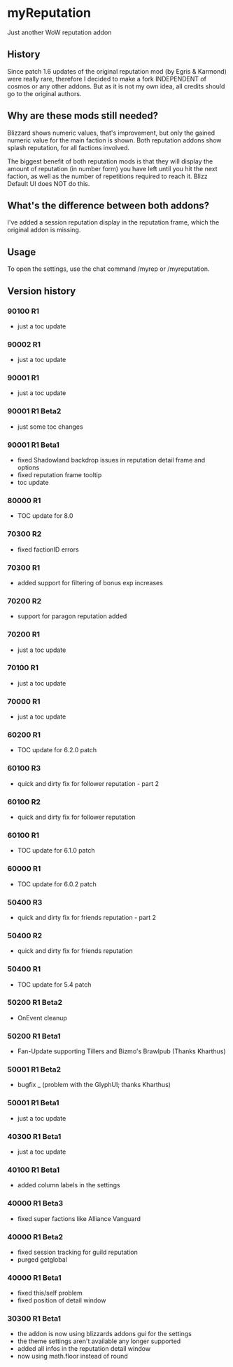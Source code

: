 # myReputation
Just another WoW reputation addon

## History

Since patch 1.6 updates of the original reputation mod (by Egris &amp; Karmond) were really rare, therefore I decided to make a fork INDEPENDENT of cosmos or any other addons. But as it is not my own idea, all credits should go to the original authors.

## Why are these mods still needed?

Blizzard shows numeric values, that's improvement, but only the gained numeric value for the main faction is shown. Both reputation addons show splash reputation, for all factions involved.

The biggest benefit of both reputation mods is that they will display the amount of reputation (in number form) you have left until you hit the next faction, as well as the number of repetitions required to reach it. Blizz Default UI does NOT do this.

## What's the difference between both addons?

I've added a session reputation display in the reputation frame, which the original addon is missing.

## Usage

To open the settings, use the chat command /myrep or /myreputation.

## Version history

### 90100 R1
* just a toc update

### 90002 R1
* just a toc update

### 90001 R1
* just a toc update

### 90001 R1 Beta2
* just some toc changes

### 90001 R1 Beta1
* fixed Shadowland backdrop issues in reputation detail frame and options
* fixed reputation frame tooltip
* toc update

### 80000 R1
* TOC update for 8.0

### 70300 R2
* fixed factionID errors

### 70300 R1
* added support for filtering of bonus exp increases

### 70200 R2
* support for paragon reputation added

### 70200 R1
* just a toc update

### 70100 R1
* just a toc update

### 70000 R1
* just a toc update

### 60200 R1
* TOC update for 6.2.0 patch

### 60100 R3
* quick and dirty fix for follower reputation - part 2

### 60100 R2
* quick and dirty fix for follower reputation

### 60100 R1
* TOC update for 6.1.0 patch

### 60000 R1
* TOC update for 6.0.2 patch

### 50400 R3
* quick and dirty fix for friends reputation - part 2

### 50400 R2
* quick and dirty fix for friends reputation

### 50400 R1
* TOC update for 5.4 patch

### 50200 R1 Beta2
* OnEvent cleanup

### 50200 R1 Beta1
* Fan-Update supporting Tillers and Bizmo's Brawlpub (Thanks Kharthus)

### 50001 R1 Beta2
* bugfix _ (problem with the GlyphUI; thanks Kharthus)

### 50001 R1 Beta1
* just a toc update

### 40300 R1 Beta1
* just a toc update

### 40100 R1 Beta1
* added column labels in the settings

### 40000 R1 Beta3
* fixed super factions like Alliance Vanguard

### 40000 R1 Beta2
* fixed session tracking for guild reputation
* purged getglobal

### 40000 R1 Beta1
* fixed this/self problem
* fixed position of detail window

### 30300 R1 Beta1
* the addon is now using blizzards addons gui for the settings
* the theme settings aren't available any longer supported
* added all infos in the reputation detail window
* now using math.floor instead of round
